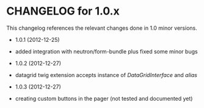 CHANGELOG for 1.0.x
===================

This changelog references the relevant changes done in 1.0 minor versions.

* 1.0.1 (2012-12-25)

 * added integration with neutron/form-bundle plus fixed some minor bugs

* 1.0.2 (2012-12-27)
 * datagrid twig extension accepts instance of *DataGridInterface* and *alias*
 
* 1.0.3 (2012-12-27)
 * creating custom buttons in the pager (not tested and documented yet)
